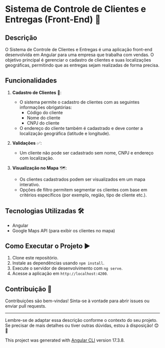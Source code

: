 
# Sistema de Controle de Clientes e Entregas (Front-End) 🚀

## Descrição

O Sistema de Controle de Clientes e Entregas é uma aplicação front-end desenvolvida em Angular para uma empresa que trabalha com vendas. O objetivo principal é gerenciar o cadastro de clientes e suas localizações geográficas, permitindo que as entregas sejam realizadas de forma precisa.

## Funcionalidades

1. **Cadastro de Clientes** 📝:
   - O sistema permite o cadastro de clientes com as seguintes informações obrigatórias:
     - Código do cliente
     - Nome do cliente
     - CNPJ do cliente
   - O endereço do cliente também é cadastrado e deve conter a localização geográfica (latitude e longitude).

2. **Validações** ✅:
   - Um cliente não pode ser cadastrado sem nome, CNPJ e endereço com localização.

3. **Visualização no Mapa** 🗺️:
   - Os clientes cadastrados podem ser visualizados em um mapa interativo.
   - Opções de filtro permitem segmentar os clientes com base em critérios específicos (por exemplo, região, tipo de cliente etc.).

## Tecnologias Utilizadas 🛠️

- Angular
- Google Maps API (para exibir os clientes no mapa)

## Como Executar o Projeto ▶️

1. Clone este repositório.
2. Instale as dependências usando `npm install`.
3. Execute o servidor de desenvolvimento com `ng serve`.
4. Acesse a aplicação em `http://localhost:4200`.

## Contribuição 🤝

Contribuições são bem-vindas! Sinta-se à vontade para abrir issues ou enviar pull requests.

---

Lembre-se de adaptar essa descrição conforme o contexto do seu projeto. Se precisar de mais detalhes ou tiver outras dúvidas, estou à disposição! 😊🚀

This project was generated with [Angular CLI](https://github.com/angular/angular-cli) version 17.3.8.









